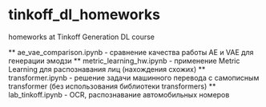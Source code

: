 # tinkoff_dl_homeworks
homeworks at Tinkoff Generation DL course

** ae_vae_comparison.ipynb - сравнение качества работы AE и VAE для генерации эмодзи
** metric_learning_hw.ipynb - применение Metric Learning для распознавания лиц (нахождения схожих)
** transformer.ipynb - решение задачи машинного перевода с самописным transformer (без использования библиотеки transformers)
** lab_tinkoff.ipynb - OCR, распознавание автомобильных номеров
